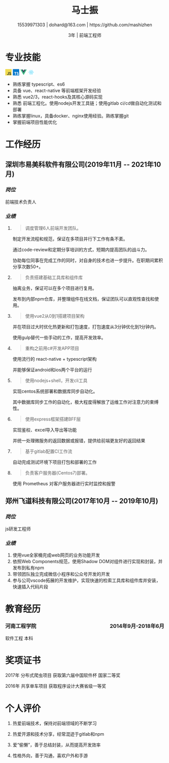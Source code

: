 # <center>马士振</center>

<center>
15539971303 | dohard@163.com | https://github.com/mashizhen

3年 | 前端工程师
</center>

<!-- [![Anurag's GitHub stats](https://github-readme-stats.vercel.app/api?username=MaShizhen)](https://github.com/anuraghazra/github-readme-stats) -->

# 专业技能

<code><img height="20" src="https://raw.githubusercontent.com/github/explore/80688e429a7d4ef2fca1e82350fe8e3517d3494d/topics/javascript/javascript.png"></code>
<code><img height="20" src="https://raw.githubusercontent.com/github/explore/80688e429a7d4ef2fca1e82350fe8e3517d3494d/topics/typescript/typescript.png"></code>
<code><img height="20" src="https://raw.githubusercontent.com/github/explore/80688e429a7d4ef2fca1e82350fe8e3517d3494d/topics/vue/vue.png"></code>
<code><img height="20" src="https://raw.githubusercontent.com/github/explore/80688e429a7d4ef2fca1e82350fe8e3517d3494d/topics/react/react.png"></code>

* 熟练掌握 typescript、es6
* 具备 vue、react-native 等前端框架开发经验
* 熟悉 vue2/3，react-hooks及其核心源码实现
* 熟悉 前端工程化。使用nodejs开发工具链；使用gitlab ci/cd做自动化测试和部署
* 熟练掌握linux，具备docker、nginx使用经验。熟练掌握git
* 掌握前端项目性能优化

# 工作经历

## 深圳市易美科软件有限公司(2019年11月 -- 2021年10月)

### ***岗位***

前端技术负责人

### ***业绩***

1. > 调度管理6人前端开发团队。

	制定开发流程和规范，保证在多项目并行下工作有条不紊。
	
	通过code-review和定期分享培训的方式，短期内提高团队的战斗力。
	
	协助每位同事在完成工作的同时，对自身的技术也进一步提升。在职期间累积分享次数50+。

1. > 负责搭建基础工具库和组件库
	
	抽离业务，保证可以在多个项目进行复用。
	
	发布到内部npm仓库，并整理组件在线文档，保证团队可以直观性查找和使用。

1. > 使用vue2从0到1搭建项目架构

	并在项目过大时优化热更新和打包速度，打包速度从3分钟优化到1分钟内。

	使用gulp替代一些手动的工作，提高开发效率。

1. > 重构之前用c#开发APP项目

	使用流行的 react-native + typescript架构

	并能够保证android和ios两个平台的运行

1. > 使用nodejs+shell，开发cli工具

	实现centos系统部署和数据库同步自动化。
	
	其中数据库同步工作的自动化，极大程度得解放了运维工作对注意力的束缚性。

1. > 使用express框架搭建BFF层
	
	实现鉴权、excel导入导出等功能
	
	并统一处理微服务的返回数据或报错，提供给前端更友好的返回结果

1. > 基于gitlab配置CI工作流

	自动完成测试环境下项目打包和部署的工作
	
1. > 负责客户服务器(Centos7)部署。

   使用 Prometheus 对客户服务器进行实时监控和报警


## 郑州飞道科技有限公司(2017年10月 -- 2019年10月)

### ***岗位***

js研发工程师

### ***业绩***


1. 使用vue全家桶完成web网页的业务功能开发
1. 依照Web Components规范，使用Shadow DOM对组件进行实现和封装，并发布到私有npm
1. 带领团队独立完成微信小程序和公众号开发的开发
1. 参与公司vscode拓展的开发维护，实现快速的检索工具库和组件库并安装，快速插入代码片段

# 教育经历

### <div><b>河南工程学院</b><span style="float: right">2014年9月-2018年6月</span></div>

软件工程 本科

# 奖项证书

2017年 分布式爬虫项目 获取第六届中国软件杯 国家二等奖

2016年 共享单车项目 获取程序设计大赛省级一等奖

# 个人评价

1. 热爱前端技术，保持对前端领域的不断学习

1. 热爱开源和技术分享，经常混迹于gitlab和npm

1. 爱“偷懒”，善于总结封装，从而提高开发效率

1. 性格外向，善于沟通，喜欢户外和手游

<!-- 
* 了解前端性能优化，了解http/https
webpack打包时间优化
前端性能监控和优化
大文件上传
vscode extends
webpack、jest、less、git、linux、docker
 -->

<!--
**MaShizhen/MaShizhen** is a ✨ _special_ ✨ repository because its `README.md` (this file) appears on your GitHub profile.

Here are some ideas to get you started:

- 🔭 I’m currently working on ...

- 👯 I’m looking to collaborate on ...
- 🤔 I’m looking for help with ...
- 💬 Ask me about ...
- 📫 How to reach me: ...
- 😄 Pronouns: ...
- ⚡ Fun fact: ...
-->
